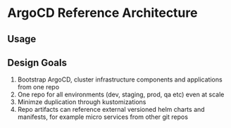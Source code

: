# ArgoCD Reference Architecture

## Usage

## Design Goals

1. Bootstrap ArgoCD, cluster infrastructure components and applications from one repo
1. One repo for all environments (dev, staging, prod, qa etc) even at scale
1. Minimze duplication through kustomizations
1. Repo artifacts can reference external versioned helm charts and manifests, for example micro services from other git repos
